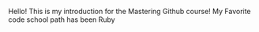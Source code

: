 Hello! This is my introduction for the Mastering Github course!
My Favorite code school path has been Ruby

